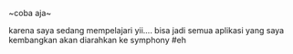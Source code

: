 ~coba aja~


karena saya sedang mempelajari yii....
bisa jadi semua aplikasi yang saya kembangkan akan diarahkan ke symphony #eh